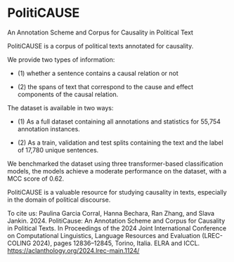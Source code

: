 # PolitiCAUSE
An Annotation Scheme and Corpus for Causality in Political Text 

PolitiCAUSE is a corpus of political texts annotated for causality.

We provide two types of information:

* (1) whether a sentence contains a causal relation or not

* (2) the spans of text that correspond to the cause and effect components of the causal relation.

The dataset is available in two ways:

* (1) As a full dataset containing all annotations and statistics for 55,754 annotation instances.
  
* (2) As a train, validation and test splits containing the text and the label of 17,780 unique sentences.

We benchmarked the dataset using three transformer-based classification models, the models achieve a moderate performance on the dataset, with a MCC score of 0.62.

PolitiCAUSE is a valuable resource for studying causality in texts, especially in the domain of political discourse.

To cite us:
Paulina Garcia Corral, Hanna Bechara, Ran Zhang, and Slava Jankin. 2024. PolitiCause: An Annotation Scheme and Corpus for Causality in Political Texts. In Proceedings of the 2024 Joint International Conference on Computational Linguistics, Language Resources and Evaluation (LREC-COLING 2024), pages 12836–12845, Torino, Italia. ELRA and ICCL. https://aclanthology.org/2024.lrec-main.1124/
